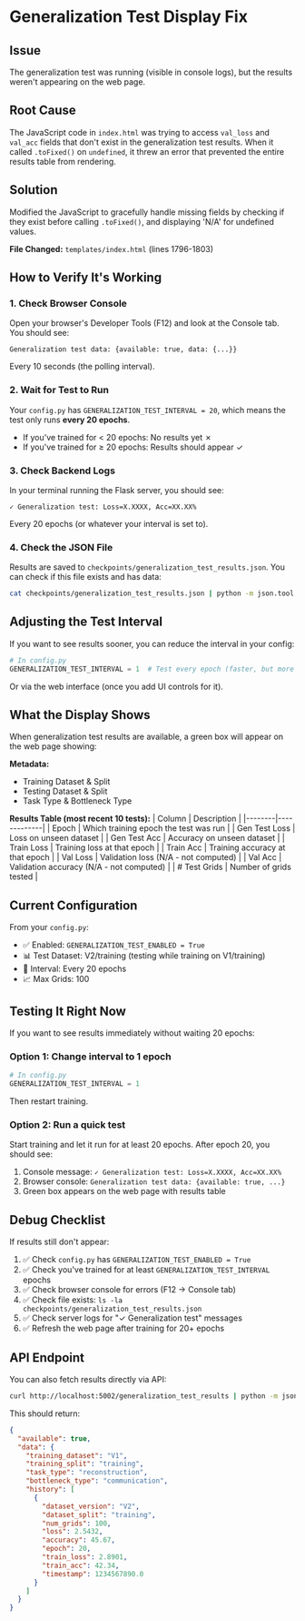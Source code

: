 # Generalization Test Display Fix

## Issue
The generalization test was running (visible in console logs), but the results weren't appearing on the web page.

## Root Cause
The JavaScript code in `index.html` was trying to access `val_loss` and `val_acc` fields that don't exist in the generalization test results. When it called `.toFixed()` on `undefined`, it threw an error that prevented the entire results table from rendering.

## Solution
Modified the JavaScript to gracefully handle missing fields by checking if they exist before calling `.toFixed()`, and displaying 'N/A' for undefined values.

**File Changed:** `templates/index.html` (lines 1796-1803)

## How to Verify It's Working

### 1. Check Browser Console
Open your browser's Developer Tools (F12) and look at the Console tab. You should see:
```
Generalization test data: {available: true, data: {...}}
```

Every 10 seconds (the polling interval).

### 2. Wait for Test to Run
Your `config.py` has `GENERALIZATION_TEST_INTERVAL = 20`, which means the test only runs **every 20 epochs**. 

- If you've trained for < 20 epochs: No results yet ✗
- If you've trained for ≥ 20 epochs: Results should appear ✓

### 3. Check Backend Logs
In your terminal running the Flask server, you should see:
```
✓ Generalization test: Loss=X.XXXX, Acc=XX.XX%
```

Every 20 epochs (or whatever your interval is set to).

### 4. Check the JSON File
Results are saved to `checkpoints/generalization_test_results.json`. You can check if this file exists and has data:
```bash
cat checkpoints/generalization_test_results.json | python -m json.tool
```

## Adjusting the Test Interval

If you want to see results sooner, you can reduce the interval in your config:

```python
# In config.py
GENERALIZATION_TEST_INTERVAL = 1  # Test every epoch (faster, but more computation)
```

Or via the web interface (once you add UI controls for it).

## What the Display Shows

When generalization test results are available, a green box will appear on the web page showing:

**Metadata:**
- Training Dataset & Split
- Testing Dataset & Split  
- Task Type & Bottleneck Type

**Results Table (most recent 10 tests):**
| Column | Description |
|--------|-------------|
| Epoch | Which training epoch the test was run |
| Gen Test Loss | Loss on unseen dataset |
| Gen Test Acc | Accuracy on unseen dataset |
| Train Loss | Training loss at that epoch |
| Train Acc | Training accuracy at that epoch |
| Val Loss | Validation loss (N/A - not computed) |
| Val Acc | Validation accuracy (N/A - not computed) |
| # Test Grids | Number of grids tested |

## Current Configuration

From your `config.py`:
- ✅ Enabled: `GENERALIZATION_TEST_ENABLED = True`
- 📊 Test Dataset: V2/training (testing while training on V1/training)
- 🔄 Interval: Every 20 epochs
- 📈 Max Grids: 100

## Testing It Right Now

If you want to see results immediately without waiting 20 epochs:

### Option 1: Change interval to 1 epoch
```python
# In config.py
GENERALIZATION_TEST_INTERVAL = 1
```

Then restart training.

### Option 2: Run a quick test
Start training and let it run for at least 20 epochs. After epoch 20, you should see:
1. Console message: `✓ Generalization test: Loss=X.XXXX, Acc=XX.XX%`
2. Browser console: `Generalization test data: {available: true, ...}`
3. Green box appears on the web page with results table

## Debug Checklist

If results still don't appear:

1. ✅ Check `config.py` has `GENERALIZATION_TEST_ENABLED = True`
2. ✅ Check you've trained for at least `GENERALIZATION_TEST_INTERVAL` epochs
3. ✅ Check browser console for errors (F12 → Console tab)
4. ✅ Check file exists: `ls -la checkpoints/generalization_test_results.json`
5. ✅ Check server logs for "✓ Generalization test" messages
6. ✅ Refresh the web page after training for 20+ epochs

## API Endpoint

You can also fetch results directly via API:
```bash
curl http://localhost:5002/generalization_test_results | python -m json.tool
```

This should return:
```json
{
  "available": true,
  "data": {
    "training_dataset": "V1",
    "training_split": "training",
    "task_type": "reconstruction",
    "bottleneck_type": "communication",
    "history": [
      {
        "dataset_version": "V2",
        "dataset_split": "training",
        "num_grids": 100,
        "loss": 2.5432,
        "accuracy": 45.67,
        "epoch": 20,
        "train_loss": 2.8901,
        "train_acc": 42.34,
        "timestamp": 1234567890.0
      }
    ]
  }
}
```

